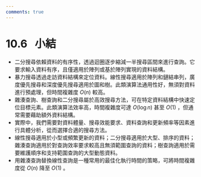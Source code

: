 ```yaml
---
comments: true
---
```


# 10.6 &nbsp; 小結

- 二分搜尋依賴資料的有序性，透過迴圈逐步縮減一半搜尋區間來進行查詢。它要求輸入資料有序，且僅適用於陣列或基於陣列實現的資料結構。
- 暴力搜尋透過走訪資料結構來定位資料。線性搜尋適用於陣列和鏈結串列，廣度優先搜尋和深度優先搜尋適用於圖和樹。此類演算法通用性好，無須對資料進行預處理，但時間複雜度 $O(n)$ 較高。
- 雜湊查詢、樹查詢和二分搜尋屬於高效搜尋方法，可在特定資料結構中快速定位目標元素。此類演算法效率高，時間複雜度可達 $O(\log n)$ 甚至 $O(1)$ ，但通常需要藉助額外資料結構。
- 實際中，我們需要對資料體量、搜尋效能要求、資料查詢和更新頻率等因素進行具體分析，從而選擇合適的搜尋方法。
- 線性搜尋適用於小型或頻繁更新的資料；二分搜尋適用於大型、排序的資料；雜湊查詢適用於對查詢效率要求較高且無須範圍查詢的資料；樹查詢適用於需要維護順序和支持範圍查詢的大型動態資料。
- 用雜湊查詢替換線性查詢是一種常用的最佳化執行時間的策略，可將時間複雜度從 $O(n)$ 降至 $O(1)$ 。
